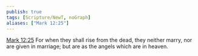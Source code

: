 ```yaml
---
publish: true
tags: [Scripture/NewT, noGraph]
aliases: ["Mark 12:25"]
---
```

[Mark 12:25](https://churchofjesuschrist.org/study/scriptures/nt/mark/12?lang=eng&id=p25#p25) For when they shall rise from the dead, they neither marry, nor are given in marriage; but are as the angels which are in heaven.
